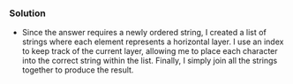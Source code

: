 ### Solution

- Since the answer requires a newly ordered string, I created a list of strings where each element represents a horizontal layer. I use an index to keep track of the current layer, allowing me to place each character into the correct string within the list. Finally, I simply join all the strings together to produce the result.
